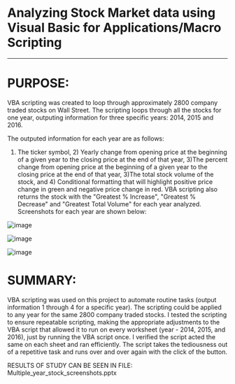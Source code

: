 # Analyzing Stock Market data using Visual Basic for Applications/Macro Scripting
_______________________________________________________________________________________________________________
 # PURPOSE:
 
VBA scripting was created to loop through approximately 2800 company traded stocks on Wall Street. The scripting loops through all the stocks for one year, outputing information for three specific years: 2014, 2015 and 2016. 

The outputed information for each year are as follows:

1) The ticker symbol, 2) Yearly change from opening price at the beginning of a given year to the closing price at the end of that year, 3)The percent change from opening price at the beginning of a given year to the closing price at the end of that year, 3)The total stock volume of the stock, and 4) Conditional formatting that will highlight positive price change in green and negative price change in red. VBA scripting also returns the stock with the "Greatest % Increase", "Greatest % Decrease" and "Greatest Total Volume" for each year analyzed. Screenshots for each year are shown below:

![image](https://user-images.githubusercontent.com/67766966/120905629-00830280-c619-11eb-8613-996c0c895348.png)

![image](https://user-images.githubusercontent.com/67766966/120905646-155f9600-c619-11eb-9832-14fb38cd5da9.png)

![image](https://user-images.githubusercontent.com/67766966/120905656-27d9cf80-c619-11eb-9f27-94c159d93d26.png)


 # SUMMARY:

VBA scripting was used on this project to automate routine tasks (output information 1 through 4 for a specific year). The scripting could be applied to any year for the same 2800 company traded stocks. I tested the scripting to ensure repeatable scripting, making the appropriate adjustments to the VBA script that allowed it to run on every worksheet (year - 2014, 2015, and 2016), just by running the VBA script once. I verified the script acted the same on each sheet and ran efficiently. The script takes the tediousness out of a repetitive task and runs over and over again with the click of the button.

RESULTS OF STUDY CAN BE SEEN IN FILE: Multiple_year_stock_screenshots.pptx
 
